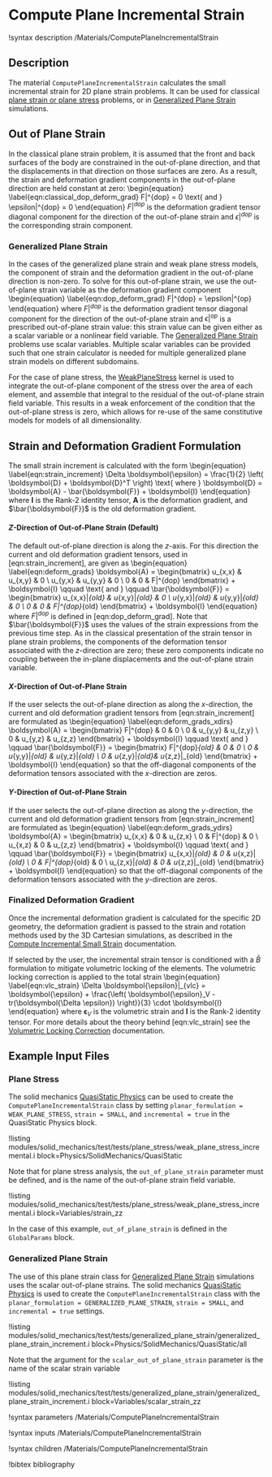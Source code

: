 # Compute Plane Incremental Strain

!syntax description /Materials/ComputePlaneIncrementalStrain

## Description

The material `ComputePlaneIncrementalStrain` calculates the small incremental
strain for 2D plane strain problems. It can be used for classical
[plane strain or plane stress](https://en.wikipedia.org/wiki/Plane_stress)
problems, or in
[Generalized Plane Strain](solid_mechanics/generalized_plane_strain.md) simulations.

## Out of Plane Strain

In the classical plane strain problem, it is assumed that the front and back
surfaces of the body are constrained in the out-of-plane direction, and that
the displacements in that direction on those surfaces are zero. As a 
result, the strain and deformation gradient components in the out-of-plane
direction are held constant at zero:
\begin{equation}
  \label{eqn:classical_dop_deform_grad}
  F|^{dop} = 0 \text{  and  } \epsilon|^{dop} = 0
\end{equation}
$F|^{dop}$ is the deformation gradient tensor diagonal component for the
direction of the out-of-plane strain and $\epsilon|^{dop}$ is the corresponding
strain component.

### Generalized Plane Strain

In the cases of the generalized plane strain and weak plane stress models, the
component of strain and the deformation gradient in the out-of-plane direction
is non-zero. To solve for this out-of-plane strain, we use the out-of-plane
strain variable as the deformation gradient component
\begin{equation}
  \label{eqn:dop_deform_grad}
  F|^{dop} = \epsilon|^{op}
\end{equation}
where $F|^{dop}$ is the deformation gradient tensor diagonal component for the
direction of the out-of-plane strain and $\epsilon|^{op}$ is a prescribed
out-of-plane strain value: this strain value can be given either as a scalar
variable or a nonlinear field variable.
The [Generalized Plane Strain](solid_mechanics/generalized_plane_strain.md)
problems use scalar variables. Multiple scalar variables can be provided such
that one strain calculator is needed for multiple generalized plane strain
models on different subdomains.

For the case of plane stress, the [WeakPlaneStress](WeakPlaneStress.md) kernel
is used to integrate the out-of-plane component of the stress over the area of
each element, and assemble that integral to the residual of the out-of-plane
strain field variable. This results in a weak enforcement of the condition that
the out-of-plane stress is zero, which allows for re-use of the same constitutive
models for models of all dimensionality.

## Strain and Deformation Gradient Formulation

The small strain increment is calculated with the form
\begin{equation}
  \label{eqn:strain_increment}
  \Delta \boldsymbol{\epsilon} = \frac{1}{2} \left( \boldsymbol{D} + \boldsymbol{D}^T \right)
  \text{ where } \boldsymbol{D} = \boldsymbol{A} - \bar{\boldsymbol{F}} + \boldsymbol{I}
\end{equation}
where $\boldsymbol{I}$ is the Rank-2 identity tensor, $\boldsymbol{A}$ is the deformation
gradient, and $\bar{\boldsymbol{F}}$ is the old deformation gradient.

#### $Z$-Direction of Out-of-Plane Strain (Default)

The default out-of-plane direction is along the $z$-axis. For this direction
the current and old deformation gradient tensors, used in
[eqn:strain_increment], are given as
\begin{equation}
  \label{eqn:deform_grads}
  \boldsymbol{A} = \begin{bmatrix}
                u_{x,x} & u_{x,y} & 0 \\
                u_{y,x} & u_{y,y} & 0 \\
                0 & 0 & F|^{dop}
              \end{bmatrix} + \boldsymbol{I}
  \qquad \text{  and  } \qquad
  \bar{\boldsymbol{F}} = \begin{bmatrix}
                u_{x,x}|_{old} & u_{x,y}|_{old} & 0 \\
                u_{y,x}|_{old} & u_{y,y}|_{old} & 0 \\
                0 & 0 & F|^{dop}_{old}
              \end{bmatrix} + \boldsymbol{I}
\end{equation}
where $F|^{dop}$ is defined in [eqn:dop_deform_grad].
Note that $\bar{\boldsymbol{F}}$ uses the values of the strain expressions from
the previous time step.
As in the classical presentation of the strain tensor in plane strain problems,
the components of the deformation tensor associated with the $z$-direction are
zero; these zero components indicate no coupling between the in-plane displacements
and the out-of-plane strain variable.

#### $X$-Direction of Out-of-Plane Strain

If the user selects the out-of-plane direction as along the $x$-direction, the
current and old deformation gradient tensors from [eqn:strain_increment] are
formulated as
\begin{equation}
  \label{eqn:deform_grads_xdirs}
  \boldsymbol{A} = \begin{bmatrix}
                F|^{dop} & 0 & 0 \\
                0 & u_{y,y} & u_{z,y} \\
                0 & u_{y,z} & u_{z,z}
              \end{bmatrix} + \boldsymbol{I}
  \qquad \text{  and  } \qquad
  \bar{\boldsymbol{F}} = \begin{bmatrix}
                F|^{dop}_{old} & 0 & 0 \\
                0 & u_{y,y}|_{old} & u_{y,z}|_{old} \\
                0 & u_{z,y}|_{old}& u_{z,z}|_{old}
              \end{bmatrix} + \boldsymbol{I}
\end{equation}
so that the off-diagonal components of the deformation tensors associated with
the $x$-direction are zeros.

#### $Y$-Direction of Out-of-Plane Strain

If the user selects the out-of-plane direction as along the $y$-direction, the
current and old deformation gradient tensors from [eqn:strain_increment] are
formulated as
\begin{equation}
  \label{eqn:deform_grads_ydirs}
  \boldsymbol{A} = \begin{bmatrix}
                u_{x,x} & 0 & u_{z,x} \\
                0 & F|^{dop} & 0 \\
                u_{x,z} & 0 & u_{z,z}
              \end{bmatrix} + \boldsymbol{I}
  \qquad \text{  and  } \qquad
  \bar{\boldsymbol{F}} = \begin{bmatrix}
                u_{x,x}|_{old} & 0 & u_{x,z}|_{old} \\
                0 & F|^{dop}_{old} & 0 \\
                u_{z,x}|_{old} & 0 & u_{z,z}|_{old}
              \end{bmatrix} + \boldsymbol{I}
\end{equation}
so that the off-diagonal components of the deformation tensors associated with
the $y$-direction are zeros.

### Finalized Deformation Gradient

Once the incremental deformation gradient is calculated for the specific 2D geometry,
the deformation gradient is passed to the strain and rotation methods used by the
3D Cartesian simulations, as described in the
[Compute Incremental Small Strain](ComputeIncrementalSmallStrain.md) documentation.

If selected by the user, the incremental strain tensor is conditioned with
a $\bar{B}$ formulation to mitigate volumetric locking of the elements.
The volumetric locking correction is applied to the total strain
\begin{equation}
  \label{eqn:vlc_strain}
  \Delta \boldsymbol{\epsilon}|_{vlc} = \boldsymbol{\epsilon} + \frac{\left( \boldsymbol{\epsilon}_V - tr(\boldsymbol{\Delta \epsilon}) \right)}{3} \cdot \boldsymbol{I}
\end{equation}
where $\boldsymbol{\epsilon}_V$ is the volumetric strain and $\boldsymbol{I}$
is the Rank-2 identity tensor. For more details about the theory
behind [eqn:vlc_strain] see the
[Volumetric Locking Correction](/solid_mechanics/VolumetricLocking.md)
documentation.

## Example Input Files

### Plane Stress

The solid mechanics [QuasiStatic Physics](/Physics/SolidMechanics/QuasiStatic/index.md)
can be used to create the `ComputePlaneIncrementalStrain` class by setting
`planar_formulation = WEAK_PLANE_STRESS`, `strain = SMALL`, and `incremental = true` in the
QuasiStatic Physics block.

!listing modules/solid_mechanics/test/tests/plane_stress/weak_plane_stress_incremental.i block=Physics/SolidMechanics/QuasiStatic

Note that for plane stress analysis, the `out_of_plane_strain` parameter must be
defined, and is the name of the out-of-plane strain field variable.

!listing modules/solid_mechanics/test/tests/plane_stress/weak_plane_stress_incremental.i block=Variables/strain_zz

In the case of this example, `out_of_plane_strain` is defined in the `GlobalParams` block.

### Generalized Plane Strain

The use of this plane strain class for
[Generalized Plane Strain](solid_mechanics/generalized_plane_strain.md)
simulations uses the scalar out-of-plane strains. The solid mechanics
[QuasiStatic Physics](/Physics/SolidMechanics/QuasiStatic/index.md) is used to create the
`ComputePlaneIncrementalStrain` class with the `planar_formulation = GENERALIZED_PLANE_STRAIN`,
`strain = SMALL`, and `incremental = true` settings.

!listing modules/solid_mechanics/test/tests/generalized_plane_strain/generalized_plane_strain_increment.i block=Physics/SolidMechanics/QuasiStatic/all

Note that the argument for the `scalar_out_of_plane_strain` parameter is the
name of the scalar strain variable

!listing modules/solid_mechanics/test/tests/generalized_plane_strain/generalized_plane_strain_increment.i block=Variables/scalar_strain_zz


!syntax parameters /Materials/ComputePlaneIncrementalStrain

!syntax inputs /Materials/ComputePlaneIncrementalStrain

!syntax children /Materials/ComputePlaneIncrementalStrain

!bibtex bibliography
